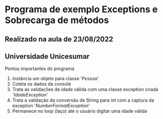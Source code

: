 # Programa de exemplo  Exceptions e Sobrecarga de métodos
## Realizado na aula de 23/08/2022
## Universidade Unicesumar

Pontos importantes do programa
1. Instância um objeto para classe '_Pessoa_'
2. Coleta os dados da console
3. Trata as validações de idade válida com uma classe exception criada '_IdadeException_'
4. Trata a validação da conversão de String para int com a captura da exception '_NumberFormatException_' 
5. Permanece no loop (laço) até o usuário digitar uma idade válida

